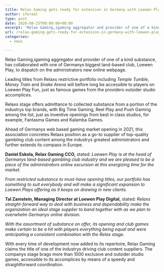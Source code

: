 ```yaml
---
title: Relax Gaming gets ready for extension in Germany with Loewen Play deal
author: xforeal 
type: post
date: 2020-08-25T00:00:00+00:00
excerpt: 'Relax Gaming,igaming aggregator and provider of one of a kind substance, has collaborated with one of Germanys biggest land-based club, Loewen Play, to dispatch on the administrators new online site '
url: /relax-gaming-gets-ready-for-extension-in-germany-with-loewen-play-deal/
categories:
  - news

---
```

Relax Gaming,igaming aggregator and provider of one of a kind substance, has collaborated with one of Germanys biggest land-based club, Loewen Play, to dispatch on the administrators new online webpage. 

Leading titles from Relaxs restrictive portfolio including _Temple Tumble, Money Train_ and _Snake Arena_ will before long be accessible to players on Loewen Play Fun, just as famous games from the providers outsider studio accomplices. 

Relaxs stage offers admittance to collected substance from a portion of the industrys top brands, with Big Time Gaming, Reel Play and Push Gaming among the list, just as inventive openings from best in class studios, for example, Fantasma Games and Kalamba Games. 

Ahead of Germanys web based gaming market opening in 2021, this association concretes Relaxs position as a go-to supplier of top-quality gambling club content among the industrys greatest administrators and further extends its compass in Europe. 

**Daniel Eskola, Relax Gaming CCO,** stated: _Loewen Play is at the head of Germanys land-based gambling club industry and we are pleased to be a piece of the administrators online excursion at this energizing time for the market._ 

_From restricted substance to must-have opening titles, our portfolio has something to suit everybody and will make a significant expansion to Loewen Plays offering as it keeps on drawing in new clients._ 

**Tal Zamstein, Managing Director at Loewen Play Digital,** stated: _Relaxs straight-forward way to deal with business and dependability make the organization an ideal stage supplier to band together with as we plan to overwhelm Germanys online division._ 

_With the assortment of substance on offer, its opening and club games make certain to be a hit with players everything being equal and were anticipating a consistent combination with the Relax stage._ 

With every time of development now added to its repertoire, Relax Gaming claims the title of one of the industrys driving club content suppliers. The companys stage brags more than 1000 exclusive and outsider studio games, accessible to its accomplices by means of a speedy and straightforward coordination.